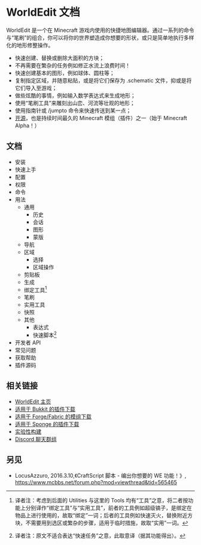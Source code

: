# WorldEdit 文档

WorldEdit 是一个在 Minecraft 游戏内使用的快捷地图编辑器。通过一系列的命令与“笔刷”的组合，你可以将你的世界塑造成你想要的形状，或只是简单地执行多样化的地形修整操作。


* 快速创建、替换或删除大面积的方块；
* 不再需要在繁杂的任务例如修正水流上浪费时间！
* 快速创建基本的图形，例如球体、圆柱等；
* 复制指定区域，并随意粘贴，或是将它们保存为 .schematic 文件，抑或是将它们导入至游戏；
* 做些炫酷的事情，例如输入数学表达式来生成地形；
* 使用“笔刷工具”来雕刻出山峦、河流等壮观的地形；
* 使用指南针或 /jumpto 命令来快速传送到某一点；
* [开源](https://www.github.com/EngineHub/WorldEdit)，也是持续时间最久的 Minecraft 模组（插件）之一（始于 Minecraft Alpha！）

## 文档

* 安装
* 快速上手
* 配置
* 权限
* 命令
* 用法
  * 通用
    * 历史
    * 会话
    * 图形
    * 蒙版
  * 导航
  * 区域
    * 选择
    * 区域操作
  * 剪贴板
  * 生成
  * 绑定工具[^1]
  * 笔刷
  * 实用工具
  * 快照
  * 其他
    * 表达式
    * 快速脚本[^2]
* 开发者 API
* 常见问题
* 获取帮助
* 插件源码

## 相关链接

* [WorldEdit 主页](http://www.enginehub.org/worldedit)
* [适用于 Bukkit 的插件下载](https://dev.bukkit.org/projects/worldedit/files/)
* [适用于 Forge/Fabric 的模组下载](https://www.curseforge.com/minecraft/mc-mods/worldedit/files)
* [适用于 Sponge 的插件下载](https://ore.spongepowered.org/EngineHub/WorldEdit)
* [实验性构建](http://builds.enginehub.org/job/worldedit?branch=master)
* [Discord 聊天群组](https://discord.gg/enginehub/)

## 另见

* LocusAzzuro, 2016.3.10,《CraftScript 脚本 - 编出你想要的 WE 功能！》, https://www.mcbbs.net/forum.php?mod=viewthread&tid=565465

[^1]: 译者注：考虑到后面的 Utilities 与这里的 Tools 均有“工具”之意，将二者按功能上分别译作“绑定工具”与“实用工具”，前者的工具例如超级镐子，是绑定在物品上进行使用的，故取“绑定”一词；后者的工具例如快速灭火，替换附近方块，不需要用到选区或繁杂的步骤，适用于临时措施，故取“实用”一词。

[^2]: 译者注：原文不适合表达“快速任务”之意，此取意译（据其功能得出）。



